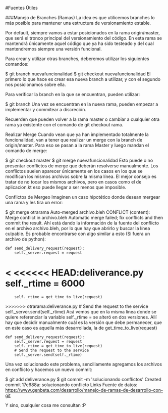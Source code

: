 #Fuentes Útiles

###Manejo de Branches (Ramas)
La idea es que utilicemos branches lo más posible para mantener una estructura de versionamiento estable.

Por default, siempre vamos a estar posicionados en la rama origin/master, que será el tronco principal del versionamiento del código. En esta rama se mantendrá únicamente aquel código que ya ha sido testeado y del cual mantendremos siempre una versión funcional.

Para crear y utilizar otras branches, deberemos utilizar los siguientes comandos:

$ git branch nuevafuncionalidad
$ git checkout nuevafuncionalidad
El primero lo que hace es crear esa nueva branch a utilizar, y con el segundo nos posicionamos sobre ella.

Para verificar la branch en la que se encuentran, pueden utilizar:

$ git branch
Una vez se encuentran en la nueva rama, pueden empezar a implementar y commitear a discreción.

Recuerden que pueden volver a la rama master o cambiar a cualquier otra rama ya existente con el comando de git checkout rama.

Realizar Merge
Cuando vean que ya han implementado totalmente la funcionalidad, van a tener que realizar un merge con la branch de origin/master. Para eso se pasan a la rama Master y luego mandan el comando de merge:

$ git checkout master
$ git merge nuevafuncionalidad
Esto puede o no presentar conflictos de merge que deberán resolverse manualmente. Los conflictos suelen aparecer únicamente en los casos en los que se modifican los mismos archivos sobre la misma línea. El mejor consejo es tratar de no tocar los mismos archivos, pero en casos como el de aplicacion.kt eso puede llegar a ser menos que imposible.

Conflictos de Mergeo
Imaginen un caso hipotético donde desean mergear una rama y les tira un error:

$ git merge otrarama
Auto-merged archivo.bleh
CONFLICT (content): Merge conflict in archivo.bleh
Automatic merge failed; fix conflicts and then commit the result.
Ahí está dando la información de la fuente del conflicto en el archivo archivo.bleh, por lo que hay que abrirlo y buscar la línea culpable. Es probable encontrarse con algo similar a esto (Si fuera un archivo de python):

    def send_delivery_request(request):
        self._server.request = request
&#60; &#60;&#60;&#60;&#60;&#60;&#60; HEAD:deliverance.py
        self._rtime = 6000
===
        self._rtime = get_time_to_live(request)
&#62;&#62;&#62;&#62;&#62;&#62;&#62; otrarama:deliverance.py
        # Send the request to the service
        self._server.send(self._rtime)
Acá vemos que en la misma línea donde se quiere referenciar la variable self._rtime = se alteró en dos versiones. Allí hay que decidir manualmente cuál es la versión que debe permanecer, que en este caso es aquella más desarrollada, la de get_time_to_live(request)

    def send_delivery_request(request):
        self._server.request = request
        self._rtime = get_time_to_live(request)
        # Send the request to the service
        self._server.send(self._rtime)
Una vez solucionado este problema, sencillamente agregamos los archivos en conflicto y hacemos un nuevo commit:

$ git add deliverance.py
$ git commit -m &#39;solucionando conflictos&#39;
Created commit 17c688a: solucionando conflicto
Links
Fuente de datos: https://www.genbeta.com/desarrollo/manejo-de-ramas-de-desarrollo-con-git

Y sino, cualquier cosa me consultan :P